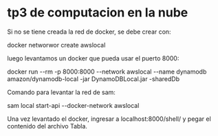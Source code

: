 # tp3 de computacion en la nube

Si no se tiene creada la red de docker, se debe crear con:

docker networwor create awslocal

luego levantamos un docker que pueda usar el puerto 8000:

docker run --rm -p 8000:8000 --network awslocal --name dynamodb amazon/dynamodb-local -jar DynamoDBLocal.jar -sharedDb

Comando para levantar la red de sam:

sam local start-api --docker-network awslocal 

Una vez levantado el docker, ingresar a localhost:8000/shell/ y pegar el contenido del archivo Tabla.
